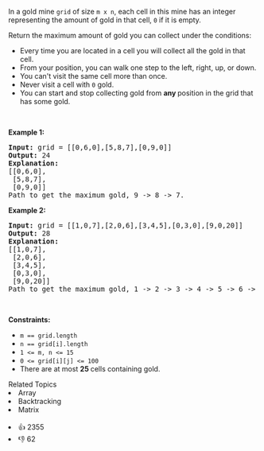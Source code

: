 <p>In a gold mine <code>grid</code> of size <code>m x n</code>, each cell in this mine has an integer representing the amount of gold in that cell, <code>0</code> if it is empty.</p>

<p>Return the maximum amount of gold you can collect under the conditions:</p>

<ul> 
 <li>Every time you are located in a cell you will collect all the gold in that cell.</li> 
 <li>From your position, you can walk one step to the left, right, up, or down.</li> 
 <li>You can't visit the same cell more than once.</li> 
 <li>Never visit a cell with <code>0</code> gold.</li> 
 <li>You can start and stop collecting gold from <strong>any </strong>position in the grid that has some gold.</li> 
</ul>

<p>&nbsp;</p> 
<p><strong class="example">Example 1:</strong></p>

<pre>
<strong>Input:</strong> grid = [[0,6,0],[5,8,7],[0,9,0]]
<strong>Output:</strong> 24
<strong>Explanation:</strong>
[[0,6,0],
 [5,8,7],
 [0,9,0]]
Path to get the maximum gold, 9 -&gt; 8 -&gt; 7.
</pre>

<p><strong class="example">Example 2:</strong></p>

<pre>
<strong>Input:</strong> grid = [[1,0,7],[2,0,6],[3,4,5],[0,3,0],[9,0,20]]
<strong>Output:</strong> 28
<strong>Explanation:</strong>
[[1,0,7],
 [2,0,6],
 [3,4,5],
 [0,3,0],
 [9,0,20]]
Path to get the maximum gold, 1 -&gt; 2 -&gt; 3 -&gt; 4 -&gt; 5 -&gt; 6 -&gt; 7.
</pre>

<p>&nbsp;</p> 
<p><strong>Constraints:</strong></p>

<ul> 
 <li><code>m == grid.length</code></li> 
 <li><code>n == grid[i].length</code></li> 
 <li><code>1 &lt;= m, n &lt;= 15</code></li> 
 <li><code>0 &lt;= grid[i][j] &lt;= 100</code></li> 
 <li>There are at most <strong>25 </strong>cells containing gold.</li> 
</ul>

<div><div>Related Topics</div><div><li>Array</li><li>Backtracking</li><li>Matrix</li></div></div><br><div><li>👍 2355</li><li>👎 62</li></div>